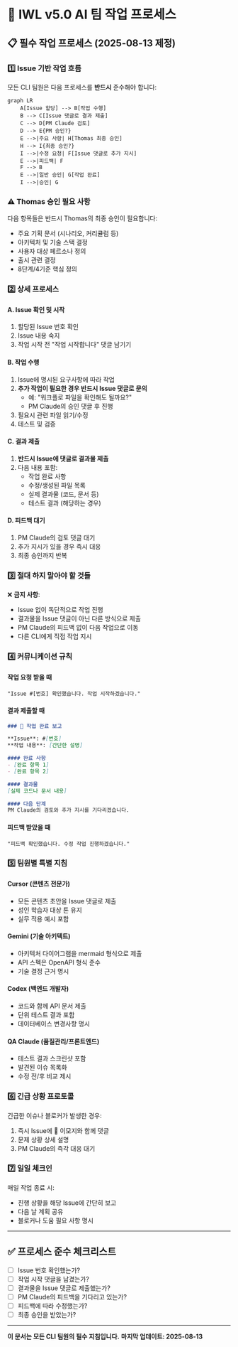 # 🔄 IWL v5.0 AI 팀 작업 프로세스

## 📋 필수 작업 프로세스 (2025-08-13 제정)

### 1️⃣ Issue 기반 작업 흐름

모든 CLI 팀원은 다음 프로세스를 **반드시** 준수해야 합니다:

```mermaid
graph LR
    A[Issue 할당] --> B[작업 수행]
    B --> C[Issue 댓글로 결과 제출]
    C --> D[PM Claude 검토]
    D --> E{PM 승인?}
    E -->|주요 사항| H[Thomas 최종 승인]
    H --> I{최종 승인?}
    I -->|수정 요청| F[Issue 댓글로 추가 지시]
    E -->|피드백| F
    F --> B
    E -->|일반 승인| G[작업 완료]
    I -->|승인| G
```

### ⚠️ Thomas 승인 필요 사항
다음 항목들은 반드시 Thomas의 최종 승인이 필요합니다:
- 주요 기획 문서 (시나리오, 커리큘럼 등)
- 아키텍처 및 기술 스택 결정
- 사용자 대상 페르소나 정의
- 출시 관련 결정
- 8단계/4기준 핵심 정의

### 2️⃣ 상세 프로세스

#### A. Issue 확인 및 시작
1. 할당된 Issue 번호 확인
2. Issue 내용 숙지
3. 작업 시작 전 "작업 시작합니다" 댓글 남기기

#### B. 작업 수행
1. Issue에 명시된 요구사항에 따라 작업
2. **추가 작업이 필요한 경우 반드시 Issue 댓글로 문의**
   - 예: "워크플로 파일을 확인해도 될까요?"
   - PM Claude의 승인 댓글 후 진행
3. 필요시 관련 파일 읽기/수정
4. 테스트 및 검증

#### C. 결과 제출
1. **반드시 Issue에 댓글로 결과물 제출**
2. 다음 내용 포함:
   - 작업 완료 사항
   - 수정/생성된 파일 목록
   - 실제 결과물 (코드, 문서 등)
   - 테스트 결과 (해당하는 경우)

#### D. 피드백 대기
1. PM Claude의 검토 댓글 대기
2. 추가 지시가 있을 경우 즉시 대응
3. 최종 승인까지 반복

### 3️⃣ 절대 하지 말아야 할 것들

❌ **금지 사항**:
- Issue 없이 독단적으로 작업 진행
- 결과물을 Issue 댓글이 아닌 다른 방식으로 제출
- PM Claude의 피드백 없이 다음 작업으로 이동
- 다른 CLI에게 직접 작업 지시

### 4️⃣ 커뮤니케이션 규칙

#### 작업 요청 받을 때
```
"Issue #[번호] 확인했습니다. 작업 시작하겠습니다."
```

#### 결과 제출할 때
```markdown
### 📝 작업 완료 보고

**Issue**: #[번호]
**작업 내용**: [간단한 설명]

#### 완료 사항
- [완료 항목 1]
- [완료 항목 2]

#### 결과물
[실제 코드나 문서 내용]

#### 다음 단계
PM Claude의 검토와 추가 지시를 기다리겠습니다.
```

#### 피드백 받았을 때
```
"피드백 확인했습니다. 수정 작업 진행하겠습니다."
```

### 5️⃣ 팀원별 특별 지침

#### Cursor (콘텐츠 전문가)
- 모든 콘텐츠 초안을 Issue 댓글로 제출
- 성인 학습자 대상 톤 유지
- 실무 적용 예시 포함

#### Gemini (기술 아키텍트)
- 아키텍처 다이어그램을 mermaid 형식으로 제출
- API 스펙은 OpenAPI 형식 준수
- 기술 결정 근거 명시

#### Codex (백엔드 개발자)
- 코드와 함께 API 문서 제출
- 단위 테스트 결과 포함
- 데이터베이스 변경사항 명시

#### QA Claude (품질관리/프론트엔드)
- 테스트 결과 스크린샷 포함
- 발견된 이슈 목록화
- 수정 전/후 비교 제시

### 6️⃣ 긴급 상황 프로토콜

긴급한 이슈나 블로커가 발생한 경우:
1. 즉시 Issue에 🚨 이모지와 함께 댓글
2. 문제 상황 상세 설명
3. PM Claude의 즉각 대응 대기

### 7️⃣ 일일 체크인

매일 작업 종료 시:
- 진행 상황을 해당 Issue에 간단히 보고
- 다음 날 계획 공유
- 블로커나 도움 필요 사항 명시

---

## ✅ 프로세스 준수 체크리스트

- [ ] Issue 번호 확인했는가?
- [ ] 작업 시작 댓글을 남겼는가?
- [ ] 결과물을 Issue 댓글로 제출했는가?
- [ ] PM Claude의 피드백을 기다리고 있는가?
- [ ] 피드백에 따라 수정했는가?
- [ ] 최종 승인을 받았는가?

---

**이 문서는 모든 CLI 팀원의 필수 지침입니다.**
**마지막 업데이트: 2025-08-13**
